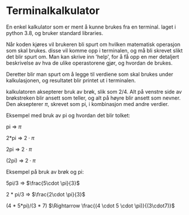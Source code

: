 # Terminalkalkulator

En enkel kalkulator som er ment å kunne brukes fra en terminal. laget i python 3.8, og bruker
standard libraries. 

Når koden kjøres vil brukeren bli spurt om hvilken matematisk operasjon som skal brukes. 
disse vil komme opp i terminalen, og må bli skrevet slikt det blir spurt om. Man kan 
skrive inn 'help', for å få opp en mer detaljert beskrivelse av hva de ulike operastorene 
gjør, og hvordan de brukes. 

Deretter blir man spurt om å legge til verdiene som skal brukes under kalkulasjonen, og
resultatet blir printet ut i terminalen.

kalkulatoren aksepterer bruk av brøk, slik som 2/4. Alt på venstre side
av brøkstreken blir ansett som teller, og alt på høyre blir ansett som nevner. Den aksepterer $\pi$, skrevet
som pi, i kombinasjon med andre verdier.

Eksempel med bruk av pi og hvordan det blir tolket: 

pi $\Rightarrow$ $\pi$

2*pi $\Rightarrow$ $2 \cdot \pi$

2pi $\Rightarrow$ $2 \cdot \pi$ 

(2pi) $\Rightarrow$ $2 \cdot \pi$

Eksempel på bruk av brøk og pi: 

5pi/3 $\Rightarrow$ $\frac{5\cdot \pi}{3}$

2 * pi/3 $\Rightarrow$ $\frac{2\cdot \pi}{3}$

(4 * 5*pi)/(3 * 7) $\Rightarrow \frac{(4 \cdot 5 \cdot \pi)}{(3\cdot7)}$


